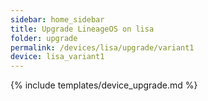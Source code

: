 ```yaml
---
sidebar: home_sidebar
title: Upgrade LineageOS on lisa
folder: upgrade
permalink: /devices/lisa/upgrade/variant1
device: lisa_variant1
---
```

{% include templates/device_upgrade.md %}
